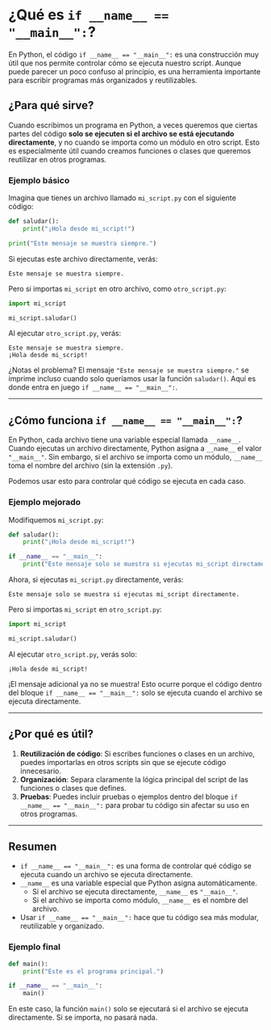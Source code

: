 # ¿Qué es `if __name__ == "__main__":`?

En Python, el código `if __name__ == "__main__":` es una construcción muy útil que nos permite controlar cómo se ejecuta nuestro script. Aunque puede parecer un poco confuso al principio, es una herramienta importante para escribir programas más organizados y reutilizables.

## ¿Para qué sirve?

Cuando escribimos un programa en Python, a veces queremos que ciertas partes del código **solo se ejecuten si el archivo se está ejecutando directamente**, y no cuando se importa como un módulo en otro script. Esto es especialmente útil cuando creamos funciones o clases que queremos reutilizar en otros programas.

### Ejemplo básico

Imagina que tienes un archivo llamado `mi_script.py` con el siguiente código:

```python
def saludar():
    print("¡Hola desde mi_script!")

print("Este mensaje se muestra siempre.")
```

Si ejecutas este archivo directamente, verás:

```
Este mensaje se muestra siempre.
```

Pero si importas `mi_script` en otro archivo, como `otro_script.py`:

```python
import mi_script

mi_script.saludar()
```

Al ejecutar `otro_script.py`, verás:

```
Este mensaje se muestra siempre.
¡Hola desde mi_script!
```

¿Notas el problema? El mensaje `"Este mensaje se muestra siempre."` se imprime incluso cuando solo queríamos usar la función `saludar()`. Aquí es donde entra en juego `if __name__ == "__main__":`.

---

## ¿Cómo funciona `if __name__ == "__main__":`?

En Python, cada archivo tiene una variable especial llamada `__name__`. Cuando ejecutas un archivo directamente, Python asigna a `__name__` el valor `"__main__"`. Sin embargo, si el archivo se importa como un módulo, `__name__` toma el nombre del archivo (sin la extensión `.py`).

Podemos usar esto para controlar qué código se ejecuta en cada caso.

### Ejemplo mejorado

Modifiquemos `mi_script.py`:

```python
def saludar():
    print("¡Hola desde mi_script!")

if __name__ == "__main__":
    print("Este mensaje solo se muestra si ejecutas mi_script directamente.")
```

Ahora, si ejecutas `mi_script.py` directamente, verás:

```
Este mensaje solo se muestra si ejecutas mi_script directamente.
```

Pero si importas `mi_script` en `otro_script.py`:

```python
import mi_script

mi_script.saludar()
```

Al ejecutar `otro_script.py`, verás solo:

```
¡Hola desde mi_script!
```

¡El mensaje adicional ya no se muestra! Esto ocurre porque el código dentro del bloque `if __name__ == "__main__":` solo se ejecuta cuando el archivo se ejecuta directamente.

---

## ¿Por qué es útil?

1. **Reutilización de código**: Si escribes funciones o clases en un archivo, puedes importarlas en otros scripts sin que se ejecute código innecesario.
2. **Organización**: Separa claramente la lógica principal del script de las funciones o clases que defines.
3. **Pruebas**: Puedes incluir pruebas o ejemplos dentro del bloque `if __name__ == "__main__":` para probar tu código sin afectar su uso en otros programas.

---

## Resumen

- `if __name__ == "__main__":` es una forma de controlar qué código se ejecuta cuando un archivo se ejecuta directamente.
- `__name__` es una variable especial que Python asigna automáticamente.
  - Si el archivo se ejecuta directamente, `__name__` es `"__main__"`.
  - Si el archivo se importa como módulo, `__name__` es el nombre del archivo.
- Usar `if __name__ == "__main__":` hace que tu código sea más modular, reutilizable y organizado.

### Ejemplo final

```python
def main():
    print("Este es el programa principal.")

if __name__ == "__main__":
    main()
```

En este caso, la función `main()` solo se ejecutará si el archivo se ejecuta directamente. Si se importa, no pasará nada.
